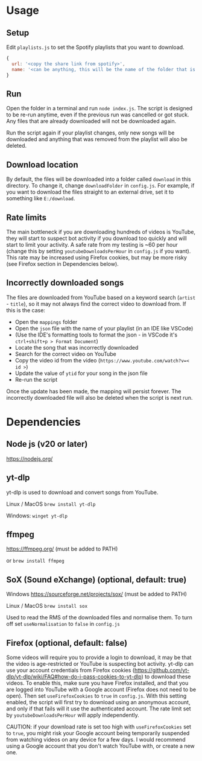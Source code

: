 # Usage

## Setup

Edit `playlists.js` to set the Spotify playlists that you want to download.

```jsx
{
  url: '<copy the share link from spotify>',
  name: '<can be anything, this will be the name of the folder that is created>'
}
```

## Run

Open the folder in a terminal and run `node index.js`. The script is designed to be re-run anytime, even if the previous
run was cancelled or got stuck. Any files that are already downloaded will not be downloaded again.

Run the script again if your playlist changes, only new songs will be downloaded and anything that was removed from
the playlist will also be deleted.

## Download location

By default, the files will be downloaded into a folder called `download` in this directory. To change it, change `downloadFolder` in `config.js`. For example, if you want to download the files straight to an external drive, set it to something like `E:/download`.

## Rate limits

The main bottleneck if you are downloading hundreds of videos is YouTube, they will start to suspect bot activity if you download too quickly and will start to limit your activity. A safe rate from my testing is ~60 per hour (change this by setting `youtubeDownloadsPerHour` in `config.js` if you want). This rate may be increased using Firefox cookies, but may be more risky (see Firefox section in Dependencies below).

## Incorrectly downloaded songs

The files are downloaded from YouTube based on a keyword search (`artist` - `title`), so it may not always find the
correct video to download from. If this is the case:

- Open the `mappings` folder
- Open the `json` file with the name of your playlist (in an IDE like VSCode)
- (Use the IDE's formatting tools to format the json - in VSCode it's `ctrl+shift+p > Format Document`)
- Locate the song that was incorrectly downloaded
- Search for the correct video on YouTube
- Copy the video id from the video (`https://www.youtube.com/watch?v=< id >`)
- Update the value of `ytid` for your song in the json file
- Re-run the script

Once the update has been made, the mapping will persist forever. The incorrectly downloaded file will also be deleted
when the script is next run.

# Dependencies

## Node js (v20 or later)

https://nodejs.org/

## yt-dlp

yt-dlp is used to download and convert songs from YouTube.

Linux / MacOS
`brew install yt-dlp`

Windows:
`winget yt-dlp`

## ffmpeg

https://ffmpeg.org/
(must be added to PATH)

or `brew install ffmpeg`

## SoX (Sound eXchange) (optional, default: true)

Windows
https://sourceforge.net/projects/sox/
(must be added to PATH)

Linux / MacOS
`brew install sox`

Used to read the RMS of the downloaded files and normalise them. To turn off set `useNormalisation` to `false` in `config.js`

## Firefox (optional, default: false)

Some videos will require you to provide a login to download, it may be that the video is age-restricted or YouTube is suspecting bot activity. yt-dlp can use your account credentials from Firefox cookies (https://github.com/yt-dlp/yt-dlp/wiki/FAQ#how-do-i-pass-cookies-to-yt-dlp) to download these videos. To enable this, make sure you have Firefox installed, and that you are logged into YouTube with a Google account (Firefox does not need to be open). Then set `useFirefoxCookies` to `true` in `config.js`. With this setting enabled, the script will first try to download using an anonymous account, and only if that fails will it use the authenticated account. The rate limit set by `youtubeDownloadsPerHour` will apply independently.

CAUTION: if your download rate is set too high with `useFirefoxCookies` set to `true`, you might risk your Google account being temporarily suspended from watching videos on any device for a few days. I would recommend using a Google account that you don't watch YouTube with, or create a new one.
